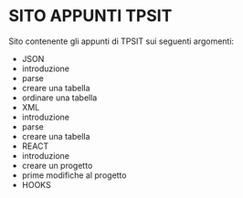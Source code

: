 # SITO APPUNTI TPSIT

Sito contenente gli appunti di TPSIT sui seguenti argomenti:
- JSON
-   introduzione
-   parse
-   creare una tabella
-   ordinare una tabella
- XML
-   introduzione
-   parse
-   creare una tabella
- REACT
-   introduzione
-   creare un progetto
-   prime modifiche al progetto
-   HOOKS
